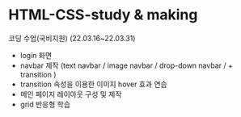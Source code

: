 # HTML-CSS-study & making
코딩 수업(국비지원) (22.03.16~22.03.31)
- login 화면 
- navbar 제작 (text navbar / image navbar / drop-down navbar / + transition )
- transition 속성을 이용한 이미지 hover 효과 연습
- 메인 페이지 레이아웃 구성 및 제작
- grid 반응형 학습
